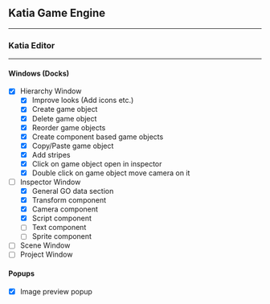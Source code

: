Katia Game Engine 
---
---
### Katia Editor

---
#### Windows (Docks)
- [x] Hierarchy Window
  - [x] Improve looks (Add icons etc.)
  - [x] Create game object
  - [x] Delete game object
  - [x] Reorder game objects
  - [x] Create component based game objects
  - [x] Copy/Paste game object
  - [x] Add stripes
  - [x] Click on game object open in inspector
  - [x] Double click on game object move camera on it
- [ ] Inspector Window
  - [x] General GO data section
  - [x] Transform component
  - [x] Camera component
  - [x] Script component
  - [ ] Text component
  - [ ] Sprite component
- [ ] Scene Window
- [ ] Project Window

#### Popups
- [x] Image preview popup